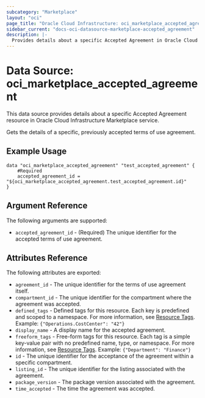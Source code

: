 ```yaml
---
subcategory: "Marketplace"
layout: "oci"
page_title: "Oracle Cloud Infrastructure: oci_marketplace_accepted_agreement"
sidebar_current: "docs-oci-datasource-marketplace-accepted_agreement"
description: |-
  Provides details about a specific Accepted Agreement in Oracle Cloud Infrastructure Marketplace service
---
```


# Data Source: oci_marketplace_accepted_agreement
This data source provides details about a specific Accepted Agreement resource in Oracle Cloud Infrastructure Marketplace service.

Gets the details of a specific, previously accepted terms of use agreement.


## Example Usage

```hcl
data "oci_marketplace_accepted_agreement" "test_accepted_agreement" {
	#Required
	accepted_agreement_id = "${oci_marketplace_accepted_agreement.test_accepted_agreement.id}"
}
```

## Argument Reference

The following arguments are supported:

* `accepted_agreement_id` - (Required) The unique identifier for the accepted terms of use agreement.


## Attributes Reference

The following attributes are exported:

* `agreement_id` - The unique identifier for the terms of use agreement itself.
* `compartment_id` - The unique identifier for the compartment where the agreement was accepted.
* `defined_tags` - Defined tags for this resource. Each key is predefined and scoped to a namespace. For more information, see [Resource Tags](https://docs.cloud.oracle.com/iaas/Content/General/Concepts/resourcetags.htm).  Example: `{"Operations.CostCenter": "42"}` 
* `display_name` - A display name for the accepted agreement.
* `freeform_tags` - Free-form tags for this resource. Each tag is a simple key-value pair with no predefined name, type, or namespace. For more information, see [Resource Tags](https://docs.cloud.oracle.com/iaas/Content/General/Concepts/resourcetags.htm).  Example: `{"Department": "Finance"}` 
* `id` - The unique identifier for the acceptance of the agreement within a specific compartment.
* `listing_id` - The unique identifier for the listing associated with the agreement.
* `package_version` - The package version associated with the agreement.
* `time_accepted` - The time the agreement was accepted.

